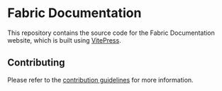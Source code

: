 # Fabric Documentation

This repository contains the source code for the Fabric Documentation website, which is built using [VitePress](https://vitepress.dev/).

## Contributing

Please refer to the [contribution guidelines](./contributing) for more information.
